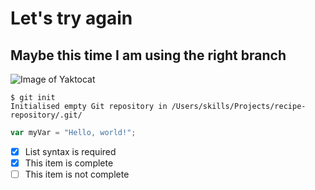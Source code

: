 # Let's try again
## Maybe this time I am using the right branch
![Image of Yaktocat](https://octodex.github.com/images/yaktocat.png)

```
$ git init
Initialised empty Git repository in /Users/skills/Projects/recipe-repository/.git/
```
``` javascript
var myVar = "Hello, world!";
```
- [x] List syntax is required
- [x] This item is complete
- [ ] This item is not complete
